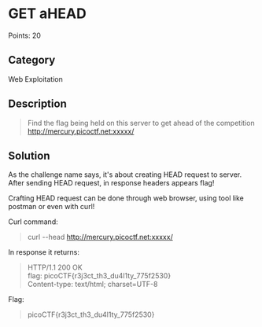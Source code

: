 # GET aHEAD

Points: 20

## Category

Web Exploitation

## Description
>Find the flag being held on this server to get ahead of the competition http://mercury.picoctf.net:xxxxx/

## Solution
As the challenge name says, it's about creating HEAD request to server. After sending HEAD request, in response headers appears flag!

Crafting HEAD request can be done through web browser, using tool like postman or even with curl!

Curl command:
> curl --head http://mercury.picoctf.net:xxxxx/

In response it returns:
>HTTP/1.1 200 OK\
flag: picoCTF{r3j3ct_th3_du4l1ty_775f2530}\
Content-type: text/html; charset=UTF-8

Flag:
>picoCTF{r3j3ct_th3_du4l1ty_775f2530}

